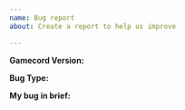 ```yaml
---
name: Bug report
about: Create a report to help us improve

---
```


<!-- What version are you using? -->
**Gamecord Version:** 

<!-- What kind of bug is it -->
**Bug Type:**

<!-- Describe your bug in brief -->
**My bug in brief:**
